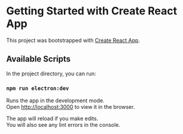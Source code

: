 # Getting Started with Create React App

This project was bootstrapped with [Create React App](https://github.com/facebook/create-react-app).

## Available Scripts

In the project directory, you can run:

### `npm run electron:dev`

Runs the app in the development mode.\
Open [http://localhost:3000](http://localhost:3000) to view it in the browser.

The app will reload if you make edits.\
You will also see any lint errors in the console.
